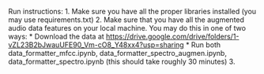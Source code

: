 Run instructions:
    1. Make sure you have all the proper libraries installed (you may use requirements.txt)
    2. Make sure that you have all the augmented audio data features on your local machine. You may do this in one of two ways:
        * Download the data at https://drive.google.com/drive/folders/1-vZL23B2bJwauUFE90_Vm-cO8_Y48xx4?usp=sharing
        * Run both data_formatter_mfcc.ipynb, data_formatter_spectro_augmen.ipynb, data_formatter_spectro.ipynb (this should take roughly 30 minutes)
    3. 